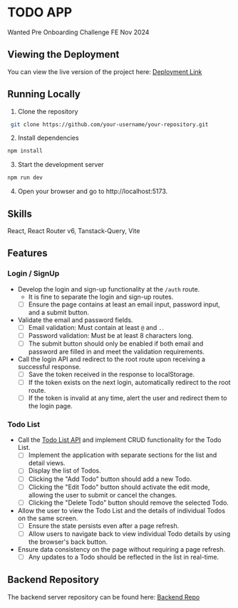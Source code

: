 # TODO APP

Wanted Pre Onboarding Challenge FE Nov 2024

## Viewing the Deployment

You can view the live version of the project here: [Deployment Link](demolink)

## Running Locally

1. Clone the repository

```bash
 git clone https://github.com/your-username/your-repository.git
```

2. Install dependencies

```bash
npm install
```

3. Start the development server

```bash
npm run dev
```

4. Open your browser and go to http://localhost:5173.

## Skills

React, React Router v6, Tanstack-Query, Vite

## Features

### Login / SignUp

- Develop the login and sign-up functionality at the `/auth` route.
  - It is fine to separate the login and sign-up routes.
  - [ ] Ensure the page contains at least an email input, password input, and a submit button.
- Validate the email and password fields.
  - [ ] Email validation: Must contain at least `@` and `.`.
  - [ ] Password validation: Must be at least 8 characters long.
  - [ ] The submit button should only be enabled if both email and password are filled in and meet the validation requirements.
- Call the login API and redirect to the root route upon receiving a successful response.
  - [ ] Save the token received in the response to localStorage.
  - [ ] If the token exists on the next login, automatically redirect to the root route.
  - [ ] If the token is invalid at any time, alert the user and redirect them to the login page.

### Todo List

- Call the [Todo List API](https://github.com/starkoora/wanted-pre-onboarding-challenge-fe-1-api) and implement CRUD functionality for the Todo List.
  - [ ] Implement the application with separate sections for the list and detail views.
  - [ ] Display the list of Todos.
  - [ ] Clicking the "Add Todo" button should add a new Todo.
  - [ ] Clicking the "Edit Todo" button should activate the edit mode, allowing the user to submit or cancel the changes.
  - [ ] Clicking the "Delete Todo" button should remove the selected Todo.
- Allow the user to view the Todo List and the details of individual Todos on the same screen.
  - [ ] Ensure the state persists even after a page refresh.
  - [ ] Allow users to navigate back to view individual Todo details by using the browser's back button.
- Ensure data consistency on the page without requiring a page refresh.
  - [ ] Any updates to a Todo should be reflected in the list in real-time.

## Backend Repository

The backend server repository can be found here: [Backend Repo](https://github.com/starkoora/wanted-pre-onboarding-challenge-fe-1-api)
